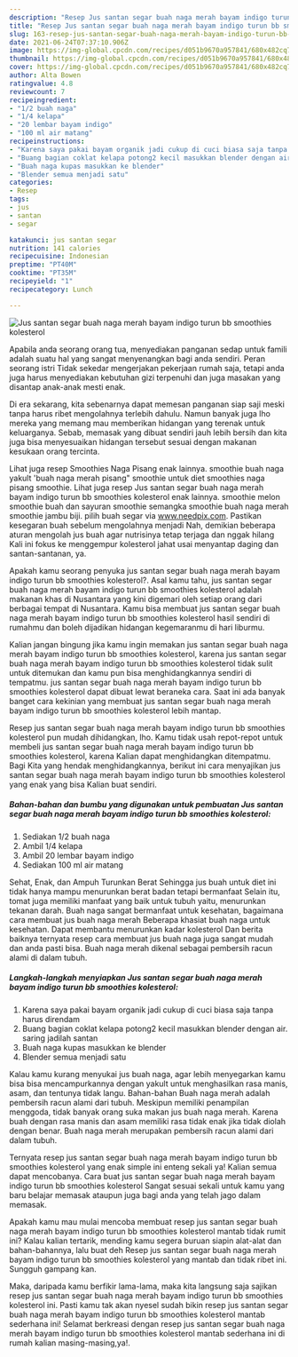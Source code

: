 ```yaml
---
description: "Resep Jus santan segar buah naga merah bayam indigo turun bb smoothies kolesterol yang nikmat dan Mudah Dibuat"
title: "Resep Jus santan segar buah naga merah bayam indigo turun bb smoothies kolesterol yang nikmat dan Mudah Dibuat"
slug: 163-resep-jus-santan-segar-buah-naga-merah-bayam-indigo-turun-bb-smoothies-kolesterol-yang-nikmat-dan-mudah-dibuat
date: 2021-06-24T07:37:10.906Z
image: https://img-global.cpcdn.com/recipes/d051b9670a957841/680x482cq70/jus-santan-segar-buah-naga-merah-bayam-indigo-turun-bb-smoothies-kolesterol-foto-resep-utama.jpg
thumbnail: https://img-global.cpcdn.com/recipes/d051b9670a957841/680x482cq70/jus-santan-segar-buah-naga-merah-bayam-indigo-turun-bb-smoothies-kolesterol-foto-resep-utama.jpg
cover: https://img-global.cpcdn.com/recipes/d051b9670a957841/680x482cq70/jus-santan-segar-buah-naga-merah-bayam-indigo-turun-bb-smoothies-kolesterol-foto-resep-utama.jpg
author: Alta Bowen
ratingvalue: 4.8
reviewcount: 7
recipeingredient:
- "1/2 buah naga"
- "1/4 kelapa"
- "20 lembar bayam indigo"
- "100 ml air matang"
recipeinstructions:
- "Karena saya pakai bayam organik jadi cukup di cuci biasa saja tanpa harus direndam"
- "Buang bagian coklat kelapa potong2 kecil masukkan blender dengan air. saring jadilah santan"
- "Buah naga kupas masukkan ke blender"
- "Blender semua menjadi satu"
categories:
- Resep
tags:
- jus
- santan
- segar

katakunci: jus santan segar 
nutrition: 141 calories
recipecuisine: Indonesian
preptime: "PT40M"
cooktime: "PT35M"
recipeyield: "1"
recipecategory: Lunch

---
```



![Jus santan segar buah naga merah bayam indigo turun bb smoothies kolesterol](https://img-global.cpcdn.com/recipes/d051b9670a957841/680x482cq70/jus-santan-segar-buah-naga-merah-bayam-indigo-turun-bb-smoothies-kolesterol-foto-resep-utama.jpg)

Apabila anda seorang orang tua, menyediakan panganan sedap untuk famili adalah suatu hal yang sangat menyenangkan bagi anda sendiri. Peran seorang istri Tidak sekedar mengerjakan pekerjaan rumah saja, tetapi anda juga harus menyediakan kebutuhan gizi terpenuhi dan juga masakan yang disantap anak-anak mesti enak.

Di era  sekarang, kita sebenarnya dapat memesan panganan siap saji meski tanpa harus ribet mengolahnya terlebih dahulu. Namun banyak juga lho mereka yang memang mau memberikan hidangan yang terenak untuk keluarganya. Sebab, memasak yang dibuat sendiri jauh lebih bersih dan kita juga bisa menyesuaikan hidangan tersebut sesuai dengan makanan kesukaan orang tercinta. 

Lihat juga resep Smoothies Naga Pisang enak lainnya. smoothie buah naga yakult &#39;buah naga merah pisang&#34; smoothie untuk diet smoothies naga pisang smoothie. Lihat juga resep Jus santan segar buah naga merah bayam indigo turun bb smoothies kolesterol enak lainnya. smoothie melon smoothie buah dan sayuran smoothie semangka smoothie buah naga merah smoothie jambu biji. pilih buah segar via www.needpix.com. Pastikan kesegaran buah sebelum mengolahnya menjadi Nah, demikian beberapa aturan mengolah jus buah agar nutrisinya tetap terjaga dan nggak hilang Kali ini fokus ke menggempur kolesterol jahat usai menyantap daging dan santan-santanan, ya.

Apakah kamu seorang penyuka jus santan segar buah naga merah bayam indigo turun bb smoothies kolesterol?. Asal kamu tahu, jus santan segar buah naga merah bayam indigo turun bb smoothies kolesterol adalah makanan khas di Nusantara yang kini digemari oleh setiap orang dari berbagai tempat di Nusantara. Kamu bisa membuat jus santan segar buah naga merah bayam indigo turun bb smoothies kolesterol hasil sendiri di rumahmu dan boleh dijadikan hidangan kegemaranmu di hari liburmu.

Kalian jangan bingung jika kamu ingin memakan jus santan segar buah naga merah bayam indigo turun bb smoothies kolesterol, karena jus santan segar buah naga merah bayam indigo turun bb smoothies kolesterol tidak sulit untuk ditemukan dan kamu pun bisa menghidangkannya sendiri di tempatmu. jus santan segar buah naga merah bayam indigo turun bb smoothies kolesterol dapat dibuat lewat beraneka cara. Saat ini ada banyak banget cara kekinian yang membuat jus santan segar buah naga merah bayam indigo turun bb smoothies kolesterol lebih mantap.

Resep jus santan segar buah naga merah bayam indigo turun bb smoothies kolesterol pun mudah dihidangkan, lho. Kamu tidak usah repot-repot untuk membeli jus santan segar buah naga merah bayam indigo turun bb smoothies kolesterol, karena Kalian dapat menghidangkan ditempatmu. Bagi Kita yang hendak menghidangkannya, berikut ini cara menyajikan jus santan segar buah naga merah bayam indigo turun bb smoothies kolesterol yang enak yang bisa Kalian buat sendiri.

<!--inarticleads1-->

##### Bahan-bahan dan bumbu yang digunakan untuk pembuatan Jus santan segar buah naga merah bayam indigo turun bb smoothies kolesterol:

1. Sediakan 1/2 buah naga
1. Ambil 1/4 kelapa
1. Ambil 20 lembar bayam indigo
1. Sediakan 100 ml air matang


Sehat, Enak, dan Ampuh Turunkan Berat Sehingga jus buah untuk diet ini tidak hanya mampu menurunkan berat badan tetapi bermanfaat Selain itu, tomat juga memiliki manfaat yang baik untuk tubuh yaitu, menurunkan tekanan darah. Buah naga sangat bermanfaat untuk kesehatan, bagaimana cara membuat jus buah naga merah Beberapa khasiat buah naga untuk kesehatan. Dapat membantu menurunkan kadar kolesterol Dan berita baiknya ternyata resep cara membuat jus buah naga juga sangat mudah dan anda pasti bisa. Buah naga merah dikenal sebagai pembersih racun alami di dalam tubuh. 

<!--inarticleads2-->

##### Langkah-langkah menyiapkan Jus santan segar buah naga merah bayam indigo turun bb smoothies kolesterol:

1. Karena saya pakai bayam organik jadi cukup di cuci biasa saja tanpa harus direndam
1. Buang bagian coklat kelapa potong2 kecil masukkan blender dengan air. saring jadilah santan
1. Buah naga kupas masukkan ke blender
1. Blender semua menjadi satu


Kalau kamu kurang menyukai jus buah naga, agar lebih menyegarkan kamu bisa bisa mencampurkannya dengan yakult untuk menghasilkan rasa manis, asam, dan tentunya tidak langu. Bahan-bahan Buah naga merah adalah pembersih racun alami dari tubuh. Meskipun memiliki penampilan menggoda, tidak banyak orang suka makan jus buah naga merah. Karena buah dengan rasa manis dan asam memiliki rasa tidak enak jika tidak diolah dengan benar. Buah naga merah merupakan pembersih racun alami dari dalam tubuh. 

Ternyata resep jus santan segar buah naga merah bayam indigo turun bb smoothies kolesterol yang enak simple ini enteng sekali ya! Kalian semua dapat mencobanya. Cara buat jus santan segar buah naga merah bayam indigo turun bb smoothies kolesterol Sangat sesuai sekali untuk kamu yang baru belajar memasak ataupun juga bagi anda yang telah jago dalam memasak.

Apakah kamu mau mulai mencoba membuat resep jus santan segar buah naga merah bayam indigo turun bb smoothies kolesterol mantab tidak rumit ini? Kalau kalian tertarik, mending kamu segera buruan siapin alat-alat dan bahan-bahannya, lalu buat deh Resep jus santan segar buah naga merah bayam indigo turun bb smoothies kolesterol yang mantab dan tidak ribet ini. Sungguh gampang kan. 

Maka, daripada kamu berfikir lama-lama, maka kita langsung saja sajikan resep jus santan segar buah naga merah bayam indigo turun bb smoothies kolesterol ini. Pasti kamu tak akan nyesel sudah bikin resep jus santan segar buah naga merah bayam indigo turun bb smoothies kolesterol mantab sederhana ini! Selamat berkreasi dengan resep jus santan segar buah naga merah bayam indigo turun bb smoothies kolesterol mantab sederhana ini di rumah kalian masing-masing,ya!.

